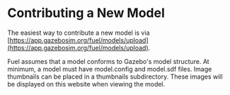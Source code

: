 # Contributing a New Model

The easiest way to contribute a new model is via [https://app.gazebosim.org/fuel/models/upload](https://app.gazebosim.org/fuel/models/upload).

Fuel assumes that a model conforms to Gazebo's model structure. At minimum,
a model must have model.config and model.sdf files. Image thumbnails
can be placed in a thumbnails subdirectory. These images will be
displayed on this website when viewing the model.
